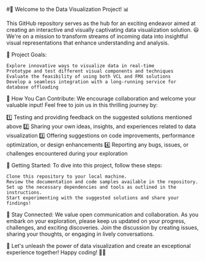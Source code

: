#🚀 Welcome to the Data Visualization Project! 📊

This GitHub repository serves as the hub for an exciting endeavor aimed at creating an interactive and visually captivating data visualization solution. 😃 We're on a mission to transform streams of incoming data into insightful visual representations that enhance understanding and analysis.

🎯 Project Goals:

    Explore innovative ways to visualize data in real-time
    Prototype and test different visual components and techniques
    Evaluate the feasibility of using both VCL and FMX solutions
    Develop a seamless integration with a long-running service for database offloading

🌟 How You Can Contribute:
We encourage collaboration and welcome your valuable input! Feel free to join us in this thrilling journey by:

1️⃣ Testing and providing feedback on the suggested solutions mentioned above
2️⃣ Sharing your own ideas, insights, and experiences related to data visualization
3️⃣ Offering suggestions on code improvements, performance optimization, or design enhancements
4️⃣ Reporting any bugs, issues, or challenges encountered during your exploration

📝 Getting Started:
To dive into this project, follow these steps:

    Clone this repository to your local machine.
    Review the documentation and code samples available in the repository.
    Set up the necessary dependencies and tools as outlined in the instructions.
    Start experimenting with the suggested solutions and share your findings!

📢 Stay Connected:
We value open communication and collaboration. As you embark on your exploration, please keep us updated on your progress, challenges, and exciting discoveries. Join the discussion by creating issues, sharing your thoughts, or engaging in lively conversations.

🎉 Let's unleash the power of data visualization and create an exceptional experience together! Happy coding! 🚀✨
